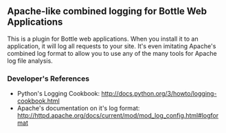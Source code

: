 ## Apache-like combined logging for Bottle Web Applications

This is a plugin for Bottle web applications.
When you install it to an application, it will
log all requests to your site. It's even imitating
Apache's combined log format to allow you to use
any of the many tools for Apache log file analysis.

### Developer's References

* Python's Logging Cookbook:
  <http://docs.python.org/3/howto/logging-cookbook.html>
* Apache's documentation on it's log format:
  <http://httpd.apache.org/docs/current/mod/mod_log_config.html#logformat>

